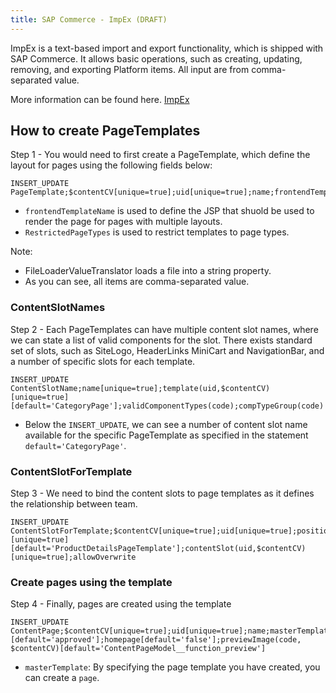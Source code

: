 ```yaml
---
title: SAP Commerce - ImpEx (DRAFT)
---
```


ImpEx is a text-based import and export functionality, which is shipped with SAP Commerce. It allows basic operations, such as creating, updating, removing, and exporting Platform items. All input are from comma-separated value.

More information can be found here. 
[ImpEx](https://help.sap.com/viewer/50c996852b32456c96d3161a95544cdb/6.2.0.0/en-US/8bee5297866910149854898187b16c96.html)

## How to create PageTemplates

Step 1 - You would need to first create a PageTemplate, which define the layout for pages using the following fields below:

```
INSERT_UPDATE PageTemplate;$contentCV[unique=true];uid[unique=true];name;frontendTemplateName;restrictedPageTypes(code);active[default=true]
```

- `frontendTemplateName` is used to define the JSP that shuold be used to render the page for pages with multiple layouts.
- `RestrictedPageTypes` is used to restrict templates to page types.


Note: 
- FileLoaderValueTranslator loads a file into a string property.
- As you can see, all items are comma-separated value.

### ContentSlotNames

Step 2 - Each PageTemplates can have multiple content slot names, where we can state a list of valid components for the slot.
There exists standard set of slots, such as SiteLogo, HeaderLinks MiniCart and NavigationBar, and a number of specific slots for each template.

```
INSERT_UPDATE ContentSlotName;name[unique=true];template(uid,$contentCV)[unique=true][default='CategoryPage'];validComponentTypes(code);compTypeGroup(code)
```

- Below the `INSERT_UPDATE`, we can see a number of content slot name available for the specific PageTemplate as specified in the statement `default='CategoryPage'`.

### ContentSlotForTemplate

Step 3 - We need to bind the content slots to page templates as it defines the relationship between team.

```
INSERT_UPDATE ContentSlotForTemplate;$contentCV[unique=true];uid[unique=true];position[unique=true];pageTemplate(uid,$contentCV)[unique=true][default='ProductDetailsPageTemplate'];contentSlot(uid,$contentCV)[unique=true];allowOverwrite
```

### Create pages using the template

Step 4 - Finally, pages are created using the template

```
INSERT_UPDATE ContentPage;$contentCV[unique=true];uid[unique=true];name;masterTemplate(uid,$contentCV);label;defaultPage[default='true'];approvalStatus(code)[default='approved'];homepage[default='false'];previewImage(code, $contentCV)[default='ContentPageModel__function_preview']
```

- `masterTemplate`: By specifying the page template you have created, you can create a `page`.
